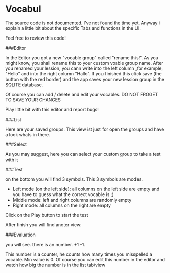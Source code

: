 # Vocabul

The source code is not documented. I've not found the time yet. Anyway i explain a little bit about the specific Tabs and functions in the UI.

Feel free to review this code! 

###Editor

In the Editor you got a new "vocable group" called "rename this!". As you might know, you shall rename this to your custom voable group name.
After you renamed your lession, you cann write into the left column ,for example, "Hello" and into the right column "Hallo". If you finished this click save (the button 
with the red border) and the app saves your new lession group in the SQLITE database. 

Of course you can add / delete and edit your vocables. DO NOT FROGET TO SAVE YOUR CHANGES

Play little bit with this editor and report bugs!

###List

Here are your saved groups. This view ist just for open the groups and have a look whats in there.

###Select

As you may suggest, here you can select your custom group to take a test with it


###Test

on the bottom you will find 3 symbols. This 3 symbols are modes.
* Left mode (on the left side): all columns on the left side are empty and you have to guess what the correct vocable is ;)
* Middle mode: left and right columns are randomly empty 
* Right mode: all columns on the right are empty

Click on the Play button to start the test

After finish you will find anoter view:

###Evaluation

you will see. there is an number. +1 -1.

This number is a counter, he counts how many times you misspelled a vocable. Min value is 0. Of course you can edit this number in the editor and watch how big the number is in the list tab/view
